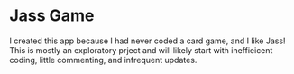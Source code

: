 # Jass Game

I created this app because I had never coded a card game, and I like Jass!  This is mostly an exploratory prject and will likely start with ineffieicent coding, little commenting, and infrequent updates.

